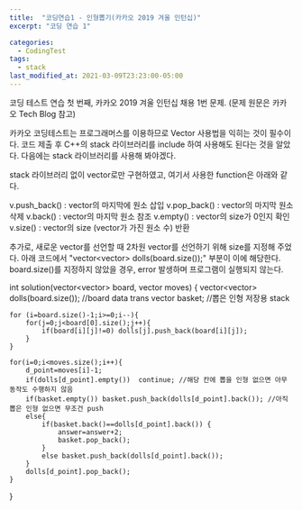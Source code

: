 ```yaml
---
title:  "코딩연습1 - 인형뽑기(카카오 2019 겨울 인턴십)"
excerpt: "코딩 연습 1"

categories:
  - CodingTest
tags:
  - stack
last_modified_at: 2021-03-09T23:23:00-05:00
---
```


코딩 테스트 연습 첫 번째,
카카오 2019 겨울 인턴십 채용 1번 문제.
(문제 원문은 카카오 Tech Blog 참고)

카카오 코딩테스트는 프로그래머스를 이용하므로 Vector 사용법을 익히는 것이 필수이다.
코드 제출 후 C++의 stack 라이브러리를 include 하여 사용해도 된다는 것을 알았다.
다음에는 stack 라이브러리를 사용해 봐야겠다. 

stack 라이브러리 없이 vector로만 구현하였고,
여기서 사용한 function은 아래와 같다.

v.push_back() : vector의 마지막에 원소 삽입
v.pop_back() : vector의 마지막 원소 삭제
v.back() : vector의 마지막 원소 참조
v.empty() : vector의 size가 0인지 확인
v.size() : vector의 size (vector가 가진 원소 수) 반환

추가로, 새로운 vector를 선언할 때
2차원 vector를 선언하기 위해 size를 지정해 주었다.
아래 코드에서 "vector<vector<int>> dolls(board.size());" 부분이 이에 해당한다.
board.size()를 지정하지 않았을 경우, error 발생하며 프로그램이 실행되지 않는다.

int solution(vector<vector<int>> board, vector<int> moves) {
    vector<vector<int>> dolls(board.size()); //board data trans
    vector<int> basket; //뽑은 인형 저장용 stack

    for (i=board.size()-1;i>=0;i--){
        for(j=0;j<board[0].size();j++){
            if(board[i][j]!=0) dolls[j].push_back(board[i][j]);
        }
    }

    for(i=0;i<moves.size();i++){
        d_point=moves[i]-1;
        if(dolls[d_point].empty())  continue; //해당 칸에 뽑을 인형 없으면 아무 동작도 수행하지 않음
        if(basket.empty()) basket.push_back(dolls[d_point].back()); //아직 뽑은 인형 없으면 무조건 push
        else{
            if(basket.back()==dolls[d_point].back()) {
                answer=answer+2;
                basket.pop_back();
            }
            else basket.push_back(dolls[d_point].back());
        }
        dolls[d_point].pop_back();
    }
}